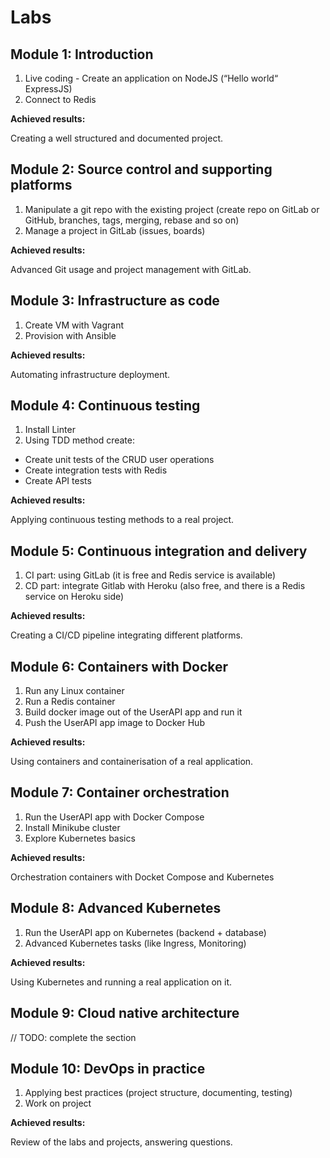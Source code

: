 # Labs

## Module 1: Introduction

1. Live coding - Create an application on NodeJS (“Hello world“ ExpressJS)
2. Connect to Redis

**Achieved results:**

Creating a well structured and documented project.

## Module 2: Source control and supporting platforms

1. Manipulate a git repo with the existing project (create repo on GitLab or GitHub, branches, tags, merging, rebase and so on)
3. Manage a project in GitLab (issues, boards)

**Achieved results:**

Advanced Git usage and project management with GitLab.

## Module 3: Infrastructure as code

1. Create VM with Vagrant
2. Provision with Ansible

**Achieved results:**

Automating infrastructure deployment.

## Module 4: Continuous testing

1. Install Linter
2. Using TDD method create:
  - Create unit tests of the CRUD user operations
  - Create integration tests with Redis
  - Create API tests

**Achieved results:**

Applying continuous testing methods to a real project.

## Module 5: Continuous integration and delivery

1. CI part: using GitLab (it is free and Redis service is available)
2. CD part: integrate Gitlab with Heroku (also free, and there is a Redis service on Heroku side)

**Achieved results:**

Creating a CI/CD pipeline integrating different platforms.

## Module 6: Containers with Docker

1. Run any Linux container
2. Run a Redis container
3. Build docker image out of the UserAPI app and run it
4. Push the UserAPI app image to Docker Hub

**Achieved results:**

Using containers and containerisation of a real application.

## Module 7: Container orchestration

1. Run the UserAPI app with Docker Compose
2. Install Minikube cluster
3. Explore Kubernetes basics

**Achieved results:**

Orchestration containers with Docket Compose and Kubernetes

## Module 8: Advanced Kubernetes

1. Run the UserAPI app on Kubernetes (backend + database)
2. Advanced Kubernetes tasks (like Ingress, Monitoring)

**Achieved results:**

Using Kubernetes and running a real application on it.

## Module 9: Cloud native architecture

// TODO: complete the section

## Module 10: DevOps in practice

1. Applying best practices (project structure, documenting, testing)
2. Work on project

**Achieved results:**

Review of the labs and projects, answering questions.
